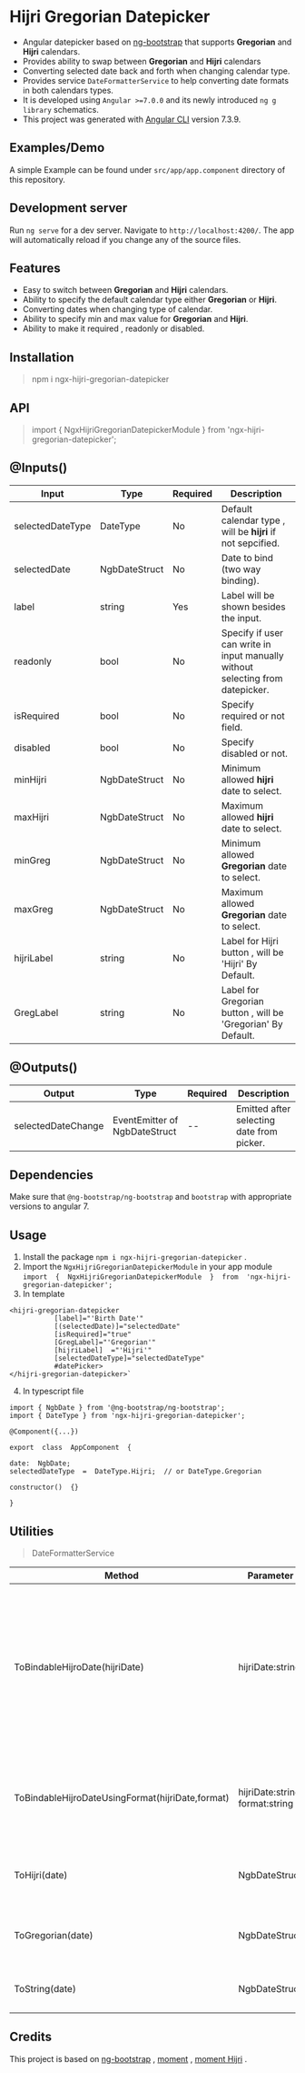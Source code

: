 
# Hijri Gregorian Datepicker

* Angular datepicker based on [ng-bootstrap](https://ng-bootstrap.github.io/#/components/datepicker/overview) that supports **Gregorian** and **Hijri** calendars. 
* Provides ability to swap between **Gregorian** and **Hijri** calendars 
* Converting selected date back and forth when changing calendar type.
* Provides service `DateFormatterService` to help converting date formats in both calendars types.
* It is developed using  `Angular >=7.0.0`  and its newly introduced  `ng g library`  schematics.
* This project was generated with [Angular CLI](https://github.com/angular/angular-cli) version 7.3.9.

## Examples/Demo
A simple Example can be found under `src/app/app.component` directory of this repository. 

## Development server

Run `ng serve` for a dev server. Navigate to `http://localhost:4200/`. The app will automatically reload if you change any of the source files.

## Features
* Easy to switch between  **Gregorian** and **Hijri** calendars.
* Ability to specify the default calendar type either **Gregorian** or **Hijri**.
* Converting dates when changing type of calendar.
* Ability to specify min and max value for **Gregorian** and **Hijri**.
* Ability to make it required , readonly or disabled.



## Installation
>npm i ngx-hijri-gregorian-datepicker


## API
>import  {  NgxHijriGregorianDatepickerModule  }  from  'ngx-hijri-gregorian-datepicker';

## @Inputs()
 
| Input|  Type| Required| Description |
|--|--|--| -- |
|selectedDateType|DateType|No| Default calendar type , will be **hijri**  if not sepcified. |
|selectedDate|NgbDateStruct|No| Date to bind (two way binding). |
|label|string|Yes| Label will be shown besides the input. |
|readonly|bool|No| Specify if user can write in input manually without selecting from datepicker. |
|isRequired|bool|No| Specify required or not field. |
|disabled|bool|No| Specify disabled or not. |
|minHijri|NgbDateStruct|No| Minimum allowed **hijri** date to select. |
|maxHijri|NgbDateStruct|No| Maximum allowed **hijri** date to select. |
|minGreg|NgbDateStruct|No| Minimum allowed **Gregorian** date to select. |
|maxGreg|NgbDateStruct|No| Maximum allowed **Gregorian** date to select. |
|hijriLabel|string|No| Label for Hijri button , will be 'Hijri' By Default. |
|GregLabel|string|No| Label for Gregorian button , will be 'Gregorian' By Default. |


## @Outputs()

| Output|  Type| Required| Description |
|--|--|--| -- |
|selectedDateChange|EventEmitter of NgbDateStruct |--| Emitted after selecting date from picker. |

## Dependencies

Make sure that `@ng-bootstrap/ng-bootstrap` and  `bootstrap` with appropriate versions to angular 7.

## Usage


1.  Install the package  `npm i ngx-hijri-gregorian-datepicker` .
2.  Import the  `NgxHijriGregorianDatepickerModule`  in your app module 
	 `import  {  NgxHijriGregorianDatepickerModule  }  from  'ngx-hijri-gregorian-datepicker';`
3. In template 
 ```
 <hijri-gregorian-datepicker
			[label]="'Birth Date'"
			[(selectedDate)]="selectedDate"
			[isRequired]="true"
			[GregLabel]="'Gregorian'"
			[hijriLabel]  ="'Hijri'"
			[selectedDateType]="selectedDateType"
			#datePicker>
</hijri-gregorian-datepicker>`
```
4. In typescript file
```
import { NgbDate } from '@ng-bootstrap/ng-bootstrap';
import { DateType } from 'ngx-hijri-gregorian-datepicker';  

@Component({...})

export  class  AppComponent  {

date:  NgbDate;
selectedDateType  =  DateType.Hijri;  // or DateType.Gregorian

constructor()  {}

}
```

## Utilities

>DateFormatterService

| Method|  Parameter | Return| Description |
|--|--|--| -- |
|ToBindableHijroDate(hijriDate)|hijriDate:string|NgbDate| Recive hijri date came from server as a string and convert to `NgbDate` to be binded to the component. Defualt format `(iD/iM/iYY HH:mm:ss tt)`|
|ToBindableHijroDateUsingFormat(hijriDate,format)|hijriDate:string, format:string|NgbDate| Same as prev method with ability to provide format of receiving date. |
|ToHijri(date)|NgbDateStruct|NgbDateStruct| Convert Gregorian date struct to Hijri struct.  |
|ToGregorian(date)|NgbDateStruct|NgbDateStruct|Convert Hijri date struct to Gregorian struct.|
|ToString(date)|NgbDateStruct|string|Convert date struct to string `dd/mm/yyyy`|






## Credits
This project is based on  [ng-bootstrap](https://ng-bootstrap.github.io/#/components/datepicker/overview) , [moment](https://momentjs.com/) , [moment Hijri](https://github.com/xsoh/moment-hijri) .

